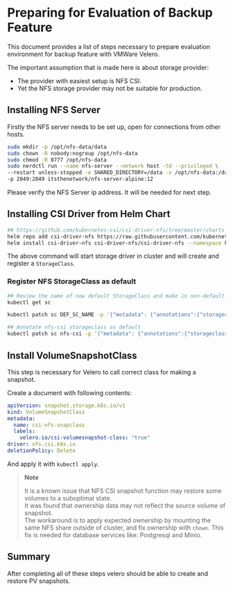 # Preparing for Evaluation of Backup Feature

This document provides a list of steps necessary to prepare evaluation environment for backup feature with VMWare Velero.

The important assumption that is made here is about storage provider:
- The provider with easiest setup is NFS CSI.
- Yet the NFS storage provider may not be suitable for production.

## Installing NFS Server

Firstly the NFS server needs to be set up, open for connections from other hosts.
```bash
sudo mkdir -p /opt/nfs-data/data
sudo chown -R nobody:nogroup /opt/nfs-data
sudo chmod -R 0777 /opt/nfs-data
sudo nerdctl run --name nfs-server --network host -td --privileged \
--restart unless-stopped -e SHARED_DIRECTORY=/data -v /opt/nfs-data:/data \
-p 2049:2049 itsthenetwork/nfs-server-alpine:12
```
Please verify the NFS Server ip address. It will be needed for next step.

## Installing CSI Driver from Helm Chart
```bash
## https://github.com/kubernetes-csi/csi-driver-nfs/tree/master/charts
helm repo add csi-driver-nfs https://raw.githubusercontent.com/kubernetes-csi/csi-driver-nfs/master/charts
helm install csi-driver-nfs csi-driver-nfs/csi-driver-nfs --namespace kube-system --version 4.11.0 --set externalSnapshotter.enabled=true --set storageClass.create=true --set storageClass.name=nfs-csi --set storageClass.parameters.server=${NFS_SERVER_IP} --set storageClass.parameters.share=/data --set storageClass.volumeBindingMode=WaitForFirstConsumer --set storageClass.mountOptions="{nfsvers=4}"
```

The above command will start storage driver in cluster and will create and register a `StorageClass`.

### Register NFS StorageClass as default

```bash
## Review the name of now default StorageClass and make in non-default:
kubectl get sc

kubectl patch sc DEF_SC_NAME -p '{"metadata": {"annotations":{"storageclass.kubernetes.io/is-default-class":"false"}}}'

## Annotate nfs-csi storageclass as default
kubectl patch sc nfs-csi -p '{"metadata": {"annotations":{"storageclass.kubernetes.io/is-default-class":"true"}}}'
```

## Install VolumeSnapshotClass

This step is necessary for Velero to call correct class for making a snapshot.

Create a document with following contents:
```yaml
apiVersion: snapshot.storage.k8s.io/v1
kind: VolumeSnapshotClass
metadata:
  name: csi-nfs-snapclass
  labels:
    velero.io/csi-volumesnapshot-class: "true"
driver: nfs.csi.k8s.io
deletionPolicy: Delete
```

And apply it with `kubectl apply`.

> __Note__
>
> It is a known issue that NFS CSI snapshot function may restore some volumes to a suboptimal state.<br>
> It was found that ownership data may not reflect the source volume of snapshot. <br>
> The workaround is to apply expected ownership by mounting the same NFS share outside of cluster, and fix ownership with `chown`.
> This fix is needed for database services like: Postgresql and Minio.

## Summary

After completing all of these steps velero should be able to create and restore PV snapshots.
